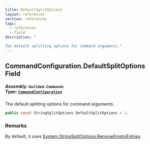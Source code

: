 ```yaml
---
title: DefaultSplitOptions
layout: references
section: references
tags:
  - references
  - field
description: "

The default splitting options for command arguments."
---
```


## CommandConfiguration.DefaultSplitOptions Field
##### **Assembly:** `Guilded.Commands`<br/>**Type:** [`CommandConfiguration`](CommandConfiguration 'Guilded.Commands.CommandConfiguration')

The default splitting options for command arguments.

```csharp
public const StringSplitOptions DefaultSplitOptions = 1;
```

### Remarks
  
By default, it uses [System.StringSplitOptions.RemoveEmptyEntries](https://docs.microsoft.com/en-us/dotnet/api/System.StringSplitOptions.RemoveEmptyEntries 'System.StringSplitOptions.RemoveEmptyEntries').